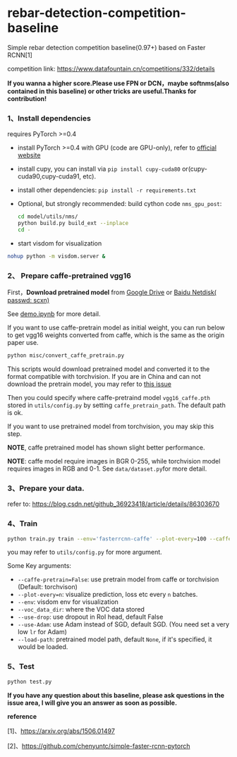 # rebar-detection-competition-baseline
Simple rebar detection competition baseline(0.97+) based on Faster RCNN[1]

competition link:  https://www.datafountain.cn/competitions/332/details

**If you wanna a higher score.Please use FPN or DCN，maybe softnms(also contained in this baseline) or other tricks are useful.Thanks for contribution!**

### 1、Install dependencies

requires PyTorch >=0.4

- install PyTorch >=0.4 with GPU (code are GPU-only), refer to [official website](http://pytorch.org)

- install cupy, you can install via `pip install cupy-cuda80` or(cupy-cuda90,cupy-cuda91, etc).

- install other dependencies:  `pip install -r requirements.txt `

- Optional, but strongly recommended: build cython code `nms_gpu_post`: 

  ```bash
  cd model/utils/nms/
  python build.py build_ext --inplace
  cd -
  ```

- start visdom for visualization

```bash
nohup python -m visdom.server &
```

### 2、 Prepare caffe-pretrained vgg16

First，**Download pretrained model** from [Google Drive](https://drive.google.com/open?id=1cQ27LIn-Rig4-Uayzy_gH5-cW-NRGVzY) or [Baidu Netdisk( passwd: scxn)](https://pan.baidu.com/s/1o87RuXW)

See [demo.ipynb](https://github.com/chenyuntc/simple-faster-rcnn-pytorch/blob/master/demo.ipynb) for more detail.

If you want to use caffe-pretrain model as initial weight, you can run below to get vgg16 weights converted from caffe, which is the same as the origin paper use.

```bash
python misc/convert_caffe_pretrain.py
```

This scripts would download pretrained model and converted it to the format compatible with torchvision. If you are in China and can not download the pretrain model, you may refer to [this issue](https://github.com/chenyuntc/simple-faster-rcnn-pytorch/issues/63)

Then you could specify where caffe-pretraind model `vgg16_caffe.pth` stored in `utils/config.py` by setting `caffe_pretrain_path`. The default path is ok.

If you want to use pretrained model from torchvision, you may skip this step.

**NOTE**, caffe pretrained model has shown slight better performance.

**NOTE**: caffe model require images in BGR 0-255, while torchvision model requires images in RGB and 0-1. See `data/dataset.py`for more detail. 

### 3、Prepare your data.

refer to: https://blog.csdn.net/github_36923418/article/details/86303670

### 4、Train

```bash
python train.py train --env='fasterrcnn-caffe' --plot-every=100 --caffe-pretrain
```

you may refer to `utils/config.py` for more argument.

Some Key arguments:

- `--caffe-pretrain=False`: use pretrain model from caffe or torchvision (Default: torchvison)
- `--plot-every=n`: visualize prediction, loss etc every `n` batches.
- `--env`: visdom env for visualization
- `--voc_data_dir`: where the VOC data stored
- `--use-drop`: use dropout in RoI head, default False
- `--use-Adam`: use Adam instead of SGD, default SGD. (You need set a very low `lr` for Adam)
- `--load-path`: pretrained model path, default `None`, if it's specified, it would be loaded.


### 5、Test

```python
python test.py
```

**If you have any question about this baseline, please ask questions in the issue area, I will give you an answer as soon as possible.**

**reference**

[1]、https://arxiv.org/abs/1506.01497

[2]、https://github.com/chenyuntc/simple-faster-rcnn-pytorch